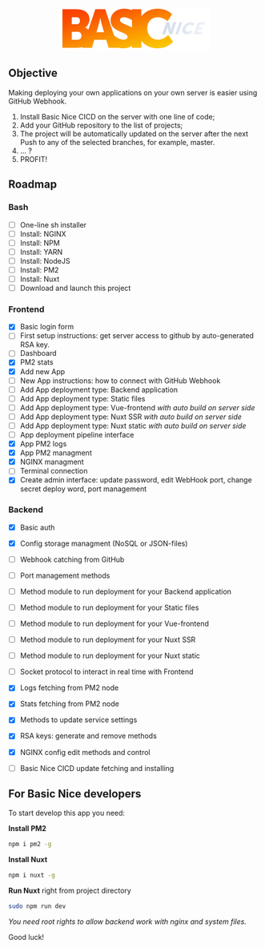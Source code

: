 <p align="center">
  <img src="https://github.com/powerdot/Basic-Nice-CICD/raw/main/about/GitHub-Logo@0.5x.jpg">
</p>

## Objective
Making deploying your own applications on your own server is easier using GitHub Webhook.  
1. Install Basic Nice CICD on the server with one line of code;  
2. Add your GitHub repository to the list of projects;  
3. The project will be automatically updated on the server after the next Push to any of the selected branches, for example, master.  
4. ... ?  
5. PROFIT!  

## Roadmap

### Bash
- [ ] One-line sh installer
- [ ] Install: NGINX
- [ ] Install: NPM
- [ ] Install: YARN
- [ ] Install: NodeJS
- [ ] Install: PM2
- [ ] Install: Nuxt
- [ ] Download and launch this project

### Frontend
- [x] Basic login form
- [ ] First setup instructions: get server access to github by auto-generated RSA key.
- [ ] Dashboard
- [x] PM2 stats
- [x] Add new App
- [ ] New App instructions: how to connect with GitHub Webhook
- [ ] Add App deployment type: Backend application
- [ ] Add App deployment type: Static files
- [ ] Add App deployment type: Vue-frontend *with auto build on server side*
- [ ] Add App deployment type: Nuxt SSR *with auto build on server side*
- [ ] Add App deployment type: Nuxt static *with auto build on server side*
- [ ] App deployment pipeline interface
- [x] App PM2 logs
- [x] App PM2 managment
- [x] NGINX managment
- [ ] Terminal connection
- [x] Create admin interface: update password, edit WebHook port, change secret deploy word, port management

### Backend
- [x] Basic auth
- [x] Config storage managment (NoSQL or JSON-files)
- [ ] Webhook catching from GitHub
- [ ] Port management methods
- [ ] Method module to run deployment for your Backend application
- [ ] Method module to run deployment for your Static files
- [ ] Method module to run deployment for your Vue-frontend
- [ ] Method module to run deployment for your Nuxt SSR
- [ ] Method module to run deployment for your Nuxt static
- [ ] Socket protocol to interact in real time with Frontend
- [x] Logs fetching from PM2 node
- [x] Stats fetching from PM2 node
- [x] Methods to update service settings
- [x] RSA keys: generate and remove methods
- [x] NGINX config edit methods and control
- [ ] Basic Nice CICD update fetching and installing


## For Basic Nice developers

To start develop this app you need:  
  
**Install PM2**
```bash
npm i pm2 -g
```
  
**Install Nuxt**
```bash
npm i nuxt -g
```  

**Run Nuxt** right from project directory
```bash
sudo npm run dev
```  
*You need root rights to allow backend work with nginx and system files.*  
  
  
Good luck!
